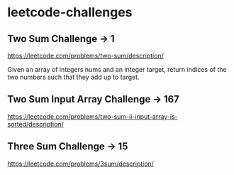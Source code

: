 # leetcode-challenges

## Two Sum Challenge -> 1

https://leetcode.com/problems/two-sum/description/

Given an array of integers nums and an integer target, return indices of the two numbers such that they add up to target.


## Two Sum Input Array Challenge -> 167

https://leetcode.com/problems/two-sum-ii-input-array-is-sorted/description/

## Three Sum Challenge -> 15

https://leetcode.com/problems/3sum/description/